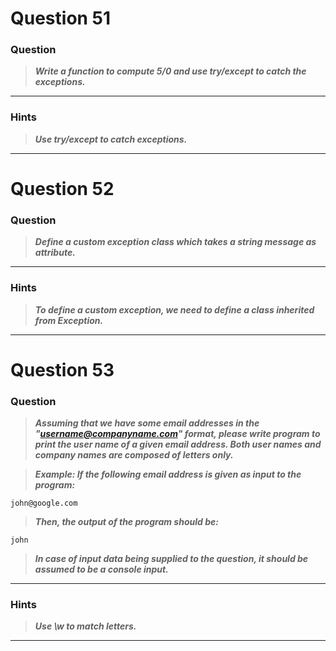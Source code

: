 
# Question 51

### **Question**

> ***Write a function to compute 5/0 and use try/except to catch the exceptions.***

----------------------
### Hints 
> ***Use try/except to catch exceptions.***

----------------------

# Question 52

### **Question**

> ***Define a custom exception class which takes a string message as attribute.***

----------------------
### Hints 
> ***To define a custom exception, we need to define a class inherited from Exception.***

----------------------

# Question 53

### **Question**

> ***Assuming that we have some email addresses in the "username@companyname.com" format, please write program to print the user name of a given email address. Both user names and company names are composed of letters only.***

> ***Example:
If the following email address is given as input to the 
program:***
```
john@google.com
```
> ***Then, the output of the program should be:***
```
john
```
> ***In case of input data being supplied to the question, it should be assumed to be a console input.***

----------------------
### Hints 
> ***Use \w to match letters.***

----------------------